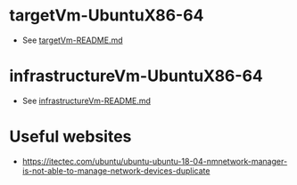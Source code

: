 # targetVm-UbuntuX86-64
* See [targetVm-README.md](https://github.com/jhu-information-security-institute/NwSec/blob/master/config/UbuntuServerX86-64/targetVm-README.md)
 
# infrastructureVm-UbuntuX86-64
* See [infrastructureVm-README.md](https://github.com/jhu-information-security-institute/NwSec/blob/master/config/UbuntuServerX86-64/infrastructureVm-README.md)

# Useful websites
* https://itectec.com/ubuntu/ubuntu-ubuntu-18-04-nmnetwork-manager-is-not-able-to-manage-network-devices-duplicate
